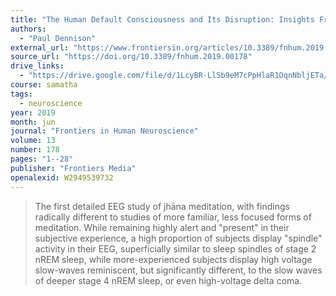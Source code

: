 ```yaml
---
title: "The Human Default Consciousness and Its Disruption: Insights From an EEG Study of Buddhist Jhāna Meditation"
authors:
  - "Paul Dennison"
external_url: "https://www.frontiersin.org/articles/10.3389/fnhum.2019.00178/pdf"
source_url: "https://doi.org/10.3389/fnhum.2019.00178"
drive_links:
  - "https://drive.google.com/file/d/1LcyBR-LlSb9eM7cPpHlaR1OqnNbljETa/view?usp=drivesdk"
course: samatha
tags:
  - neuroscience
year: 2019
month: jun
journal: "Frontiers in Human Neuroscience"
volume: 13
number: 178
pages: "1--28"
publisher: "Frontiers Media"
openalexid: W2949539732
---
```


> The first detailed EEG study of jhāna meditation, with findings radically different to studies of more familiar, less focused forms of meditation.
> While remaining highly alert and "present" in their subjective experience, a high proportion of subjects display "spindle" activity in their EEG, superficially similar to sleep spindles of stage 2 nREM sleep, while more-experienced subjects display high voltage slow-waves reminiscent, but significantly different, to the slow waves of deeper stage 4 nREM sleep, or even high-voltage delta coma.
